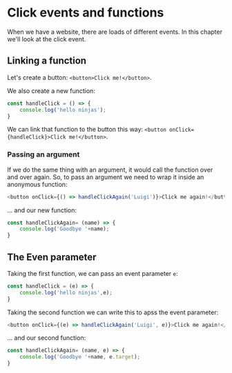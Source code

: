 # Click events and functions

When we have a website, there are loads of different events. In this chapter we'll look at the click event.

## Linking a function

Let's create a button: `<button>Click me!</button>`.

We also create a new function:

```javascript
const handleClick = () => {
    console.log('hello ninjas');
}
```

We can link that function to the button this way: `<button onClick={handleClick}>Click me!</button>`.

### Passing an argument

If we do the same thing with an argument, it would call the function over and over again.
So, to pass an argument we need to wrap it inside an anonymous function: 
```javascript
<button onClick={() => handleClickAgain('Luigi')}>Click me again!</button>`
```

… and our new function:

```javascript
const handleClickAgain= (name) => {
    console.log('Goodbye '+name);
}
```

## The Even parameter

Taking the first function, we can pass an event parameter `e`:

```javascript
const handleClick = (e) => {
    console.log('hello ninjas',e);
}
```

Taking the second function we can write this to apss the event parameter:

```javascript
<button onClick={(e) => handleClickAgain('Luigi', e)}>Click me again!</button>`
```

… and our second function:

```javascript
const handleClickAgain= (name, e) => {
    console.log('Goodbye '+name, e.target);
}
```